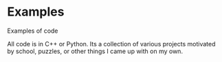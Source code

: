 # Examples
Examples of code

All code is in C++ or Python.  Its a collection of various projects motivated by school, puzzles, or other things I came up with on my own.
